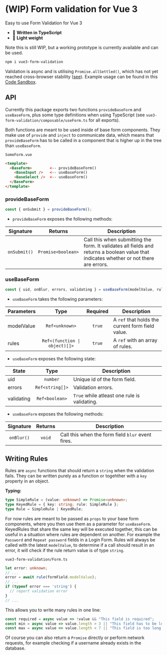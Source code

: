 # (WIP) Form validation for Vue 3
Easy to use Form Validation for Vue 3

* :milky_way: **Written in TypeScript**
* :fallen_leaf: **Light weight**

Note this is still WIP, but a working prototype is currently available and can be used.

```bash
npm i vue3-form-validation
```

Validation is async and is utilising `Promise.allSettled()`, which has not yet reached cross-browser stability ([see](https://developer.mozilla.org/de/docs/Web/JavaScript/Reference/Global_Objects/Promise/allSettled)).
Example usage can be found in this [Code Sandbox](https://codesandbox.io/s/vue-3-form-validation-demo-busd9).

## API
Currently this package exports two functions `provideBaseForm` and `useBaseForm`, plus some type definitions when using TypeScript (see `vue3-form-validation/composable/useForm.ts` for all exports).

Both functions are meant to be used inside of base form components. They make use of `provide` and `inject` to communicate data, which means that `provideBaseForm` has to be called in a component that is higher up in the tree than `useBaseForm`.

`SomeForm.vue`
``` html
<template>
  <BaseForm>        <-- provideBaseForm()
    <BaseInput />   <-- useBaseForm()
    <BaseSelect />  <-- useBaseForm()
  </BaseForm>
</template>
```

### provideBaseForm
``` ts
const { onSubmit } = provideBaseForm();
```

* `provideBaseForm` exposes the following methods:

Signature | Returns | Description
:-:|:-:|---
`onSubmit()` | `Promise<boolean>` | Call this when submitting the form. It validates all fields and returns a boolean value that indicates whether or not there are errors.

### useBaseForm
``` ts
const { uid, onBlur, errors, validating } = useBaseForm(modelValue, rules);
```

* `useBaseForm` takes the following parameters:

Parameters | Type | Required | Description
---|:-:|:-:|---
modelValue | `Ref<unknown>` | `true` | A `ref` that holds the current form field value.
rules | `Ref<(function \| object)[]>` | `true` | A `ref` with an array of rules.

* `useBaseForm` exposes the following state:

State | Type | Description
---|:-:|---
uid | `number` | Unique id of the form field.
errors | `Ref<string[]>` | Validation errors.
validating | `Ref<boolean>` | `True` while atleast one rule is validating.

* `useBaseForm` exposes the following methods:

Signature | Returns | Description
:-:|:-:|---
`onBlur()` | `void` | Call this when the form field `blur` event fires.

## Writing Rules
Rules are `async` functions that should return a `string` when the validation fails. They can be written purely as a function or togehther with a `key` property in an object.

**Typing:**
```ts
type SimpleRule = (value: unknown) => Promise<unknown>;
type KeyedRule = { key: string; rule: SimpleRule };
type Rule = SimpleRule | KeyedRule;
```

For now rules are meant to be passed as `props` to your base form components, where you then use them as a parameter for `useBaseForm`. KeyedRules that share the same key will be executed together, this can be useful in a situation where rules are dependent on another. For example the `Password` and `Repeat password` fields in a Login Form.
Rules will always be called with the latest `modelValue`, to determine if a call should result in an error, it will check if the rule return value is of type `string`.

`vue3-form-validation/Form.ts`
```ts
let error: unknown;
// ...
error = await rule(formField.modelValue);
// ...
if (typeof error === 'string') {
  // report validation error
}
// ...
```

This allows you to write many rules in one line:
```ts
const required = async value => !value && "This field is required";
const min = async value => value.length > 3 || "This field has to be longer than 3 characters";
const max = async value => value.length < 7 || "This field is too long (maximum is 6 characters)";
```
Of course you can also return a `Promise` directly or perform network requests, for example checking if a username already exists in the database.

